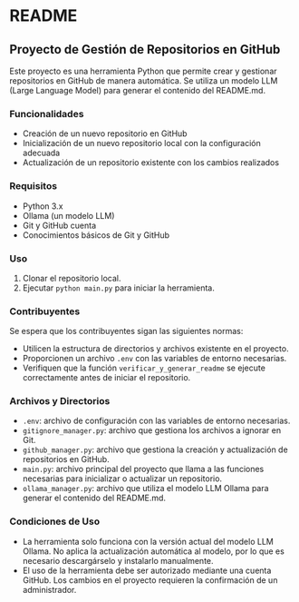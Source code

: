 # README

## Proyecto de Gestión de Repositorios en GitHub

Este proyecto es una herramienta Python que permite crear y gestionar repositorios en GitHub de manera automática. Se utiliza un modelo LLM (Large Language Model) para generar el contenido del README.md.

### Funcionalidades

- Creación de un nuevo repositorio en GitHub
- Inicialización de un nuevo repositorio local con la configuración adecuada
- Actualización de un repositorio existente con los cambios realizados

### Requisitos

- Python 3.x
- Ollama (un modelo LLM)
- Git y GitHub cuenta
- Conocimientos básicos de Git y GitHub

### Uso

1. Clonar el repositorio local.
2. Ejecutar `python main.py` para iniciar la herramienta.

### Contribuyentes

Se espera que los contribuyentes sigan las siguientes normas:

- Utilicen la estructura de directorios y archivos existente en el proyecto.
- Proporcionen un archivo `.env` con las variables de entorno necesarias.
- Verifiquen que la función `verificar_y_generar_readme` se ejecute correctamente antes de iniciar el repositorio.

### Archivos y Directorios

- `.env`: archivo de configuración con las variables de entorno necesarias.
- `gitignore_manager.py`: archivo que gestiona los archivos a ignorar en Git.
- `github_manager.py`: archivo que gestiona la creación y actualización de repositorios en GitHub.
- `main.py`: archivo principal del proyecto que llama a las funciones necesarias para inicializar o actualizar un repositorio.
- `ollama_manager.py`: archivo que utiliza el modelo LLM Ollama para generar el contenido del README.md.

### Condiciones de Uso

- La herramienta solo funciona con la versión actual del modelo LLM Ollama. No aplica la actualización automática al modelo, por lo que es necesario descargárselo y instalarlo manualmente.
- El uso de la herramienta debe ser autorizado mediante una cuenta GitHub. Los cambios en el proyecto requieren la confirmación de un administrador.